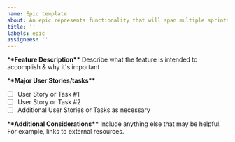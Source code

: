 ```yaml
---
name: Epic template
about: An epic represents functionality that will span multiple sprints
title: ''
labels: epic
assignees: ''
---
```


\***\*Feature Description\*\***
Describe what the feature is intended to accomplish & why it's important

\***\*Major User Stories/tasks\*\***

-   [ ] User Story or Task #1
-   [ ] User Story or Task #2
-   [ ] Additional User Stories or Tasks as necessary

\***\*Additional Considerations\*\***
Include anything else that may be helpful. For example, links to external resources.
